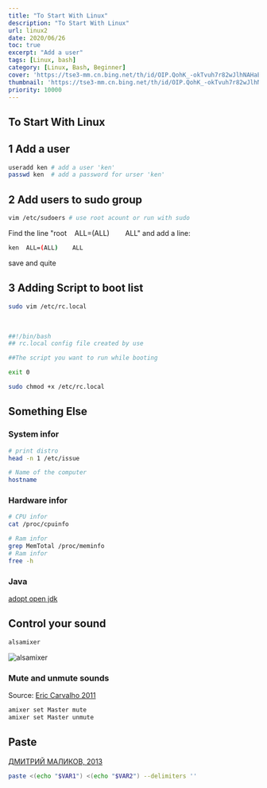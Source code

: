 ```yaml
---
title: "To Start With Linux"
description: "To Start With Linux"
url: linux2
date: 2020/06/26
toc: true
excerpt: "Add a user"
tags: [Linux, bash]
category: [Linux, Bash, Beginner]
cover: 'https://tse3-mm.cn.bing.net/th/id/OIP.QohK_-okTvuh7r82wJlhNAHaE9?w=465&h=180'
thumbnail: 'https://tse3-mm.cn.bing.net/th/id/OIP.QohK_-okTvuh7r82wJlhNAHaE9?w=180&h=180'
priority: 10000
---
```


## To Start With Linux

<a name="f2cMB"></a>
## 1 Add a user

```bash
useradd ken # add a user 'ken'
passwd ken  # add a password for urser 'ken'
```


<a name="iIARD"></a>
## 2 Add users to sudo group

```bash
vim /etc/sudoers # use root acount or run with sudo
```

Find the line "root    ALL=(ALL)        ALL" and add a line:
```bash
ken  ALL=(ALL)    ALL
```
save and quite


<a name="6nxWN"></a>
## 3 Adding Script to boot list

```bash
sudo vim /etc/rc.local
```
 
```bash
##!/bin/bash
## rc.local config file created by use

##The script you want to run while booting

exit 0

```

```bash
sudo chmod +x /etc/rc.local
```

## Something Else

### System infor

```bash
# print distro
head -n 1 /etc/issue

# Name of the computer
hostname
```

### Hardware infor

```bash
# CPU infor
cat /proc/cpuinfo

# Ram infor
grep MemTotal /proc/meminfo
# Ram infor
free -h
```
### Java
[adopt open jdk](https://adoptopenjdk.net/)


## Control your sound

```bash
alsamixer
```
![alsamixer](https://z3.ax1x.com/2021/10/26/5ImKIJ.png)

### Mute and unmute sounds

Source: [Eric Carvalho 2011](https://askubuntu.com/questions/26068/how-do-you-mute-from-the-command-line)

```bash
amixer set Master mute   
amixer set Master unmute
```


## Paste

[ДМИТРИЙ МАЛИКОВ, 2013](https://stackoverflow.com/questions/18437124/how-to-combine-two-variable-column-by-column-in-bash)
```bash
paste <(echo "$VAR1") <(echo "$VAR2") --delimiters ''
```

